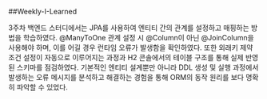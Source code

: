 ##Weekly-I-Learned

3주차 백엔드 스터디에서는 JPA를 사용하여 엔티티 간의 관계를 설정하고 매핑하는 방법을 학습하였다. @ManyToOne 관계 설정 시 @Column이 아닌 @JoinColumn을 사용해야 하며, 이를 어길 경우 런타임 오류가 발생함을 확인하였다. 또한 외래키 제약 조건 설정이 자동으로 이루어지는 과정과 H2 콘솔에서의 테이블 구조를 통해 실제 반영된 스키마를 점검하였다. 기본적인 엔티티 설계뿐만 아니라 DDL 생성 및 실행 과정에서 발생하는 오류 메시지를 분석하고 해결하는 경험을 통해 ORM의 동작 원리를 보다 명확히 파악할 수 있었다.